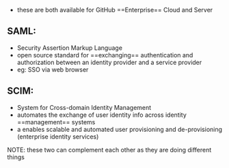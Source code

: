 
- these are both available for GitHub ==Enterprise== Cloud and Server

## SAML:
- Security Assertion Markup Language
- open source standard for ==exchanging== authentication and authorization between an identity provider and a service provider
- eg: SSO via web browser

## SCIM:
- System for Cross-domain Identity Management
- automates the exchange of user identity info across identity ==management== systems
- a enables scalable and automated user provisioning and de-provisioning (enterprise identity services)

NOTE: these two can complement each other as they are doing different things